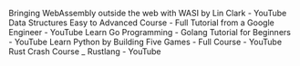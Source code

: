 Bringing WebAssembly outside the web with WASI by Lin Clark - YouTube
Data Structures Easy to Advanced Course - Full Tutorial from a Google Engineer - YouTube
Learn Go Programming - Golang Tutorial for Beginners - YouTube
Learn Python by Building Five Games - Full Course - YouTube
Rust Crash Course _ Rustlang - YouTube